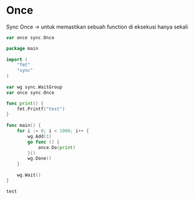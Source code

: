 # Once

Sync Once -> untuk memastikan sebuah function di eksekusi hanya sekali

```go
var once sync.Once
```

```go
package main
 
import (
    "fmt"
    "sync"
)
 
var wg sync.WaitGroup
var once sync.Once

func print() {
    fmt.Printf("test")
}
 
func main() {
    for i := 0; i < 1000; i++ {
        wg.Add(1)
        go func () {
            once.Do(print)
        }()
        wg.Done()
    }
 
    wg.Wait()
}
```

```
test
```
